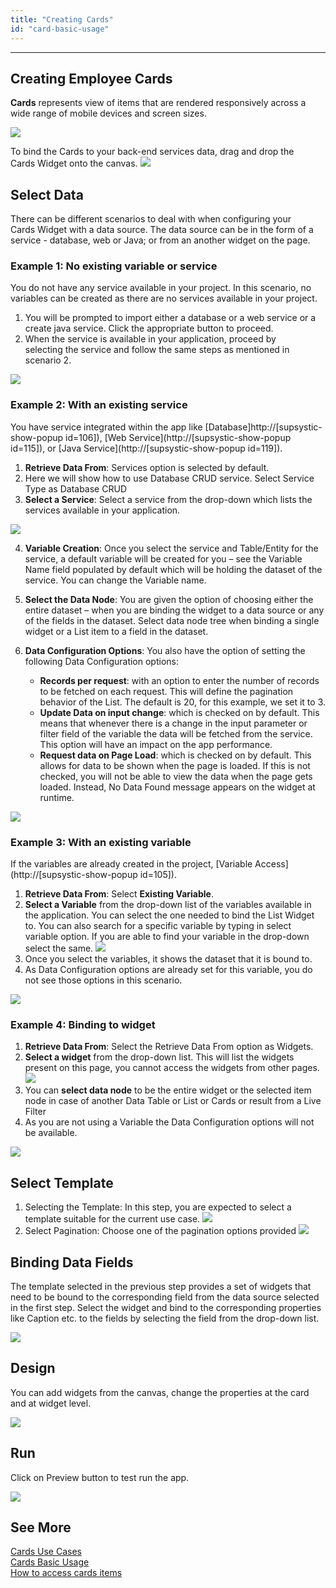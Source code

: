 ```yaml
---
title: "Creating Cards"
id: "card-basic-usage"
---
```

---
## Creating Employee Cards

**Cards** represents view of items that are rendered responsively across a wide range of mobile devices and screen sizes.

[![](../../../../assets/cards_basic_run.png)](../../../../assets/cards_basic_run.png)

To bind the Cards to your back-end services data, drag and drop the Cards Widget onto the canvas. [![](../../../../assets/cards_sel.png)](../../../../assets/cards_sel.png)

## Select Data

There can be different scenarios to deal with when configuring your Cards Widget with a data source. The data source can be in the form of a service - database, web or Java; or from an another widget on the page.

### Example 1: No existing variable or service
You do not have any service available in your project. In this scenario, no variables can be created as there are no services available in your project.
    
1. You will be prompted to import either a database or a web service or a create java service. Click the appropriate button to proceed.
2. When the service is available in your application, proceed by selecting the service and follow the same steps as mentioned in scenario 2.  
    
[![](../../../../assets/cards_basic_data1.png)](../../../../assets/cards_basic_data1.png)  

### Example 2: With an existing service 
You have service integrated within the app like [Database]http://[supsystic-show-popup id=106]), [Web Service](http://[supsystic-show-popup id=115]), or [Java Service](http://[supsystic-show-popup id=119]).

1. **Retrieve Data From**: Services option is selected by default.
2. Here we will show how to use Database CRUD service. Select Service Type as Database CRUD
3. **Select a Service**: Select a service from the drop-down which lists the services available in your application. 

[![](../../../../assets/cards_basic_data2_1.png)](../../../../assets/cards_basic_data2_1.png)

4. **Variable Creation**: Once you select the service and Table/Entity for the service, a default variable will be created for you – see the Variable Name field populated by default which will be holding the dataset of the service. You can change the Variable name.
5. **Select the Data Node**: You are given the option of choosing either the entire dataset – when you are binding the widget to a data source or any of the fields in the dataset. Select data node tree when binding a single widget or a List item to a field in the dataset.
6. **Data Configuration Options**: You also have the option of setting the following Data Configuration options:
        
    - **Records per request**: with an option to enter the number of records to be fetched on each request. This will define the pagination behavior of the List. The default is 20, for this example, we set it to 3.
    - **Update Data on input change**: which is checked on by default. This means that whenever there is a change in the input parameter or filter field of the variable the data will be fetched from the service. This option will have an impact on the app performance.
    - **Request data on Page Load**: which is checked on by default. This allows for data to be shown when the page is loaded. If this is not checked, you will not be able to view the data when the page gets loaded. Instead, No Data Found message appears on the widget at runtime.
        
[![](../../../../assets/cards_basic_data2_2.png)](../../../../assets/cards_basic_data2_2.png)
### Example 3: With an existing variable

If the variables are already created in the project, [Variable Access](http://[supsystic-show-popup id=105]).
    
1. **Retrieve Data From**: Select **Existing Variable**.
2. **Select a Variable** from the drop-down list of the variables available in the application. You can select the one needed to bind the List Widget to. You can also search for a specific variable by typing in select variable option. If you are able to find your variable in the drop-down select the same. 
[![](../../../../assets/cards_basic_data3_1.png)](../../../../assets/cards_basic_data3_1.png)
3. Once you select the variables, it shows the dataset that it is bound to.
4. As Data Configuration options are already set for this variable, you do not see those options in this scenario.

[![](../../../../assets/cards_basic_data3_2.png)](../../../../assets/cards_basic_data3_2.png)

### Example 4: Binding to widget
    
1. **Retrieve Data From**: Select the Retrieve Data From option as Widgets.
2. **Select a widget** from the drop-down list. This will list the widgets present on this page, you cannot access the widgets from other pages. 
[![](../../../../assets/cards_basic_data4_1.png)](../../../../assets/cards_basic_data4_1.png)
3. You can **select data node** to be the entire widget or the selected item node in case of another Data Table or List or Cards or result from a Live Filter
4. As you are not using a Variable the Data Configuration options will not be available.
    
[![](../../../../assets/cards_basic_data4_2.png)](../../../../assets/cards_basic_data4_2.png)

## Select Template

1. Selecting the Template: In this step, you are expected to select a template suitable for the current use case. [![](../../../../assets/Card_template.png)](../../../../assets/Card_template.png)
2. Select Pagination: Choose one of the pagination options provided [![](../../../../assets/Card_pag.png)](../../../../assets/Card_pag.png)

## Binding Data Fields

The template selected in the previous step provides a set of widgets that need to be bound to the corresponding field from the data source selected in the first step. Select the widget and bind to the corresponding properties like Caption etc. to the fields by selecting the field from the drop-down list.

[![](../../../../assets/cards_basic_fields.png)](../../../../assets/cards_basic_fields.png)

## Design

You can add widgets from the canvas, change the properties at the card and at widget level.

[![](../../../../assets/cards_basic_design.png)](../../../../assets/cards_basic_design.png)

## Run

Click on Preview button to test run the app.

[![](https://www.wavemaker.com../../../../assets/cards_basic_run.png)](https://www.wavemaker.com../../../../assets/cards_basic_run.png)


## See More

[Cards Use Cases](/learn/app-development/widgets/datalive/cards/card-use-cases/)  
[Cards Basic Usage](/learn/app-development/widgets/datalive/cards/card-basic-usage/)  
[How to access cards items](/learn/how-tos/capturing-card-items/)  
